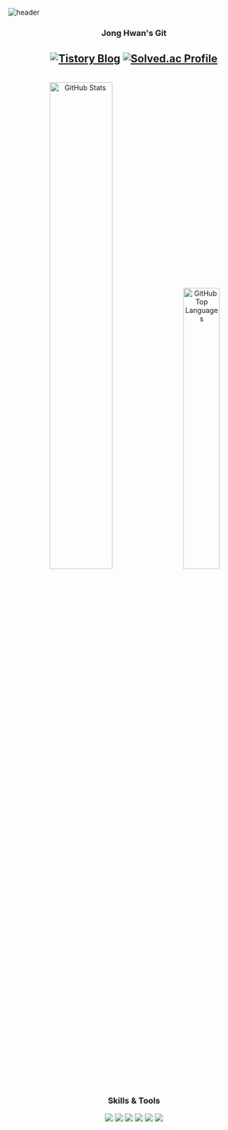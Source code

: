 <div>
  
  <!--Header-->
  ![header](https://capsule-render.vercel.app/api?type=Rect&color=gradient&height=300&section=header&text=Welcome&fontColor=ffffff&fontSize=60&colors=00FF7F,1E90FF)
</div>

<!--Body-->
<div align = "center">
  
  ### Jong Hwan's Git
  <a href="https://sul1074.tistory.com/"><img src="https://img.shields.io/badge/Sul's History-E5511E?style=badge&logo=Tistory&logoColor=white" alt="Tistory Blog"/></a>
  <a href="https://solved.ac/profile/sul1074"><img src="http://mazassumnida.wtf/api/mini/generate_badge?boj=sul1074" alt="Solved.ac Profile"/></a>
  ---
  <br>
</div>

<div align="center">
  <img src="https://github-readme-stats.vercel.app/api?username=sul1074&show_icons=true&theme=dark" alt="GitHub Stats" style="width: 50%; align: left;"/>
  &nbsp;&nbsp;&nbsp;
  <img src="https://github-readme-stats.vercel.app/api/top-langs/?username=sul1074&layout=compact&theme=dark" alt="GitHub Top Languages" style="width: 38%; align: right;"/>
</div>

<div align="center" style="margin-top: 80px;">
  
  ### Skills & Tools
  <img src="https://img.shields.io/badge/C++-00599C?style=for-the-badge&logo=cplusplus&logoColor=white">
  <img src="https://img.shields.io/badge/C%23-9B4F96?style=for-the-badge&logo=c&logoColor=white">
  <img src="https://img.shields.io/badge/Java-007396?style=for-the-badge&logo=java&logoColor=white">
  <img src="https://img.shields.io/badge/Python-3776AB?style=for-the-badge&logo=Python&logoColor=white">
  <img src="https://img.shields.io/badge/Unity-FFFFFF?style=for-the-badge&logo=unity&logoColor=black">
  <img src="https://img.shields.io/badge/Eclipse-2C2255?style=for-the-badge&logo=eclipse&logoColor=white">
</div>

